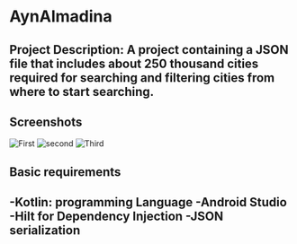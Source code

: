 # AynAlmadina
## Project Description: A project containing a JSON file that includes about 250 thousand cities required for searching and filtering cities from where to start searching.
## Screenshots
![First](https://firebasestorage.googleapis.com/v0/b/personal-dd959.appspot.com/o/Screenshots%20of%20projects%2Fayn1.jpg?alt=media&token=35dfac4b-c77f-43bc-b1c7-30f92ec8f921)
![second](https://firebasestorage.googleapis.com/v0/b/personal-dd959.appspot.com/o/Screenshots%20of%20projects%2FWhatsApp%20Image%202024-08-05%20at%2020.39.20_13f16c02.jpg?alt=media&token=59016af9-1ec3-4455-9122-c8670f332602)
![Third](https://firebasestorage.googleapis.com/v0/b/personal-dd959.appspot.com/o/Screenshots%20of%20projects%2FWhatsApp%20Image%202024-08-05%20at%2020.39.20_c03ca78f.jpg?alt=media&token=9d451484-0c14-4535-988a-dc25adb22321)
## Basic requirements
-Kotlin: programming Language
-Android Studio
-Hilt for Dependency Injection
-JSON serialization
-
